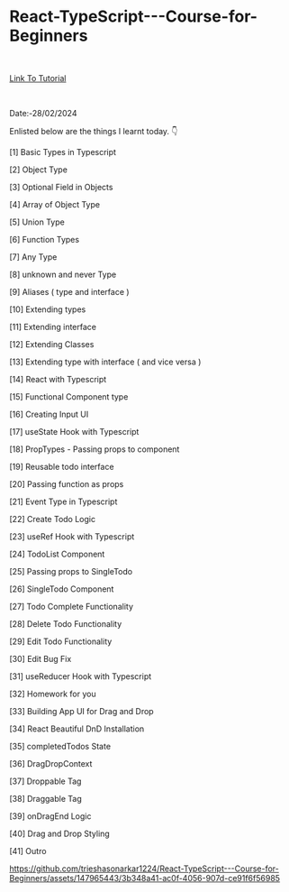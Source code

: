 # React-TypeScript---Course-for-Beginners
<br>

<a href = "https://www.youtube.com/watch?v=FJDVKeh7RJI"> Link To Tutorial </a>

<br>

Date:-28/02/2024 
<br>

Enlisted below are the things I learnt today. 👇
<br>


[1] Basic Types in Typescript
<br>

[2] Object Type
<br>

[3] Optional Field in Objects
<br>

[4] Array of Object Type
<br>

[5] Union Type
<br>

[6] Function Types
<br>

[7] Any Type
<br>

[8] unknown and never Type
<br>

[9] Aliases ( type and interface )
<br>

[10] Extending types
<br>

[11] Extending interface
<br>

[12] Extending Classes
<br>

[13] Extending type with interface ( and vice versa )
<br>

[14] React with Typescript
<br>

[15] Functional Component type
<br>

[16] Creating Input UI
<br>

[17] useState Hook with Typescript
<br>

[18] PropTypes - Passing props to component
<br>

[19] Reusable todo interface
<br>

[20] Passing function as props
<br>

[21] Event Type in Typescript
<br>

[22] Create Todo Logic
<br>

[23] useRef Hook with Typescript
<br>

[24] TodoList Component
<br>

[25] Passing props to SingleTodo
<br>

[26] SingleTodo Component
<br>

[27] Todo Complete Functionality
<br>

[28] Delete Todo Functionality
<br>

[29] Edit Todo Functionality
<br>

[30] Edit Bug Fix
<br>

[31] useReducer Hook with Typescript
<br>

[32] Homework for you
<br>

[33] Building App UI for Drag and Drop
<br>

[34] React Beautiful DnD Installation
<br>

[35] completedTodos State
<br>

[36] DragDropContext
<br>

[37] Droppable Tag
<br>

[38] Draggable Tag
<br>

[39] onDragEnd Logic
<br>

[40] Drag and Drop Styling
<br>

[41] Outro
<br>

https://github.com/trieshasonarkar1224/React-TypeScript---Course-for-Beginners/assets/147965443/3b348a41-ac0f-4056-907d-ce91f6f56985
